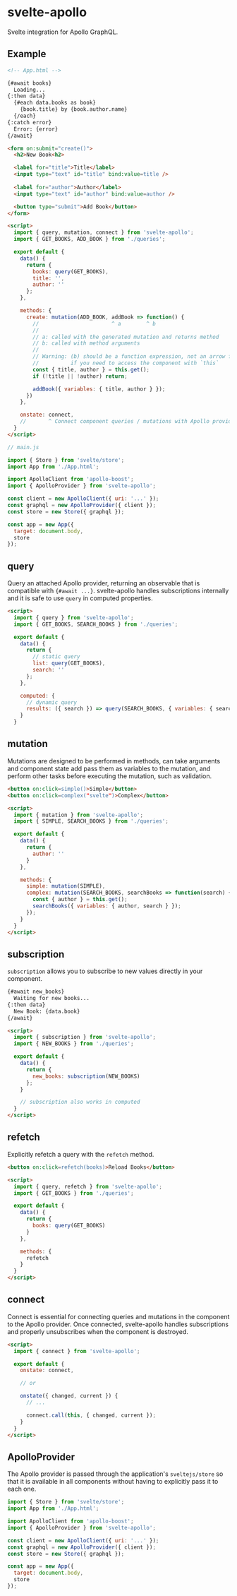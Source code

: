 # svelte-apollo

Svelte integration for Apollo GraphQL.

## Example

```html
<!-- App.html -->

{#await books}
  Loading...
{:then data}
  {#each data.books as book}
    {book.title} by {book.author.name}
  {/each}
{:catch error}
  Error: {error}
{/await}

<form on:submit="create()">
  <h2>New Book<h2>

  <label for="title">Title</label>
  <input type="text" id="title" bind:value=title />
  
  <label for="author">Author</label> 
  <input type="text" id="author" bind:value=author />

  <button type="submit">Add Book</button>
</form>

<script>
  import { query, mutation, connect } from 'svelte-apollo'; 
  import { GET_BOOKS, ADD_BOOK } from './queries';

  export default {
    data() {
      return {
        books: query(GET_BOOKS),
        title: '',
        author: ''
      };
    },

    methods: {
      create: mutation(ADD_BOOK, addBook => function() {
        //                       ^ a        ^ b
        //
        // a: called with the generated mutation and returns method
        // b: called with method arguments
        //
        // Warning: (b) should be a function expression, not an arrow function,
        //          if you need to access the component with `this`
        const { title, author } = this.get();
        if (!title || !author) return;

        addBook({ variables: { title, author } });
      })
    },

    onstate: connect,
    //       ^ Connect component queries / mutations with Apollo provider
  }
</script>
```

```js
// main.js

import { Store } from 'svelte/store';
import App from './App.html';

import ApolloClient from 'apollo-boost';
import { ApolloProvider } from 'svelte-apollo';

const client = new ApolloClient({ uri: '...' });
const graphql = new ApolloProvider({ client });
const store = new Store({ graphql });

const app = new App({
  target: document.body,
  store
});
```

## query

Query an attached Apollo provider, returning an observable that is compatible with `{#await ...}`.
svelte-apollo handles subscriptions internally and it is safe to use `query` in computed properties.

```html
<script>
  import { query } from 'svelte-apollo';
  import { GET_BOOKS, SEARCH_BOOKS } from './queries';

  export default {
    data() {
      return {
        // static query
        list: query(GET_BOOKS),
        search: ''
      };
    },

    computed: {
      // dynamic query
      results: ({ search }) => query(SEARCH_BOOKS, { variables: { search } })
    }
  }
```

## mutation

Mutations are designed to be performed in methods, can take arguments and component state
add pass them as variables to the mutation, and perform other tasks before executing the mutation, such as validation.

```html
<button on:click=simple()>Simple</button>
<button on:click=complex("svelte")>Complex</button>

<script>
  import { mutation } from 'svelte-apollo';
  import { SIMPLE, SEARCH_BOOKS } from './queries';

  export default {
    data() {
      return {
        author: ''
      }
    },

    methods: {
      simple: mutation(SIMPLE),
      complex: mutation(SEARCH_BOOKS, searchBooks => function(search) {
        const { author } = this.get();
        searchBooks({ variables: { author, search } });
      });
    }
  }
</script>
```

## subscription

`subscription` allows you to subscribe to new values directly in your component.

```html
{#await new_books}
  Waiting for new books...
{:then data}
  New Book: {data.book}
{/await}

<script>
  import { subscription } from 'svelte-apollo';
  import { NEW_BOOKS } from './queries';

  export default {
    data() {
      return {
        new_books: subscription(NEW_BOOKS)
      };
    }

    // subscription also works in computed
  }
</script>
```

## refetch

Explicitly refetch a query with the `refetch` method.

```html
<button on:click=refetch(books)>Reload Books</button>

<script>
  import { query, refetch } from 'svelte-apollo';
  import { GET_BOOKS } from './queries';

  export default {
    data() {
      return {
        books: query(GET_BOOKS)
      }
    },

    methods: {
      refetch
    }
  }
</script>
```

## connect

Connect is essential for connecting queries and mutations in the component to the Apollo provider.
Once connected, svelte-apollo handles subscriptions and properly unsubscribes when the component is destroyed.

```html
<script>
  import { connect } from 'svelte-apollo';

  export default {
    onstate: connect,

    // or

    onstate({ changed, current }) {
      // ...

      connect.call(this, { changed, current });
    }
  }
</script>
```

## ApolloProvider

The Apollo provider is passed through the application's `sveltejs/store` so that it is available in all components without having to explicitly pass it to each one.

```js
import { Store } from 'svelte/store';
import App from './App.html';

import ApolloClient from 'apollo-boost';
import { ApolloProvider } from 'svelte-apollo';

const client = new ApolloClient({ uri: '...' });
const graphql = new ApolloProvider({ client });
const store = new Store({ graphql });

const app = new App({
  target: document.body,
  store
});
```
